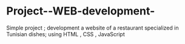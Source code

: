 # Project--WEB-development-
Simple project ; development a website of a restaurant specialized in Tunisian dishes; using HTML , CSS , JavaScript

